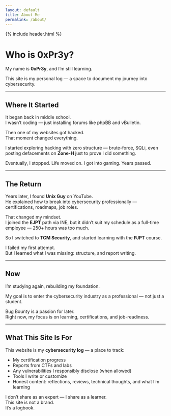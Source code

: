 ```yaml
---
layout: default
title: About Me
permalink: /about/
---
```

{% include header.html %}
# Who is 0xPr3y?

My name is **0xPr3y**, and I’m still learning.

This site is my personal log — a space to document my journey into cybersecurity.

---

## Where It Started

It began back in middle school.  
I wasn’t coding — just installing forums like phpBB and vBulletin.

Then one of my websites got hacked.  
That moment changed everything.

I started exploring hacking with zero structure — brute-force, SQLi, even posting defacements on **Zone-H** just to prove I did something.

Eventually, I stopped. Life moved on. I got into gaming. Years passed.

---

## The Return

Years later, I found **Unix Guy** on YouTube.  
He explained how to break into cybersecurity professionally — certifications, roadmaps, job roles.

That changed my mindset.  
I joined the **EJPT** path via INE, but it didn’t suit my schedule as a full-time employee — 250+ hours was too much.

So I switched to **TCM Security**, and started learning with the **PJPT** course.

I failed my first attempt.  
But I learned what I was missing: structure, and report writing.

---

## Now

I’m studying again, rebuilding my foundation.

My goal is to enter the cybersecurity industry as a professional — not just a student.

Bug Bounty is a passion for later.  
Right now, my focus is on learning, certifications, and job-readiness.

---

## What This Site Is For

This website is my **cybersecurity log** — a place to track:

- My certification progress  
- Reports from CTFs and labs  
- Any vulnerabilities I responsibly disclose (when allowed)  
- Tools I write or customize  
- Honest content: reflections, reviews, technical thoughts, and what I’m learning

I don’t share as an expert — I share as a learner.  
This site is not a brand.  
It’s a logbook.

